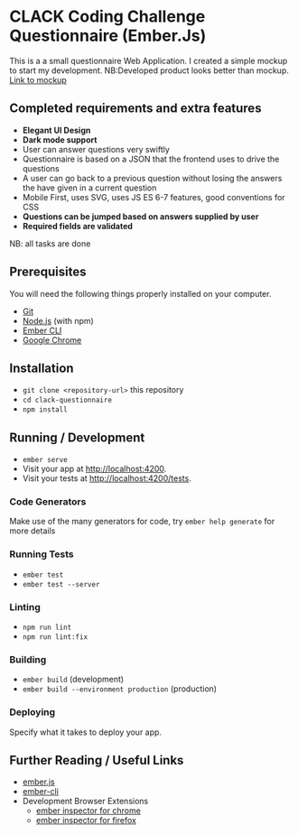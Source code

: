 # CLACK Coding Challenge Questionnaire (Ember.Js)

This is a a small questionnaire Web Application. I created a simple mockup to start my development. NB:Developed product looks better than mockup. [Link to mockup](https://www.figma.com/proto/UfuvVLIL5HCJ1WW8jH1BQk/CLACK-Questionnaire?node-id=0%3A1)
## Completed requirements and extra features
* <b>Elegant UI Design</b>
* <b>Dark mode support</b>
* User can answer questions very swiftly
* Questionnaire is based on a JSON that the frontend uses to drive the questions
* A user can go back to a previous question without losing the answers the have given in a current question
* Mobile First, uses SVG, uses JS ES 6-7 features, good conventions for CSS
* <b>Questions can be jumped based on answers supplied by user</b>
* <b>Required fields are validated</b>

NB: all tasks are done

## Prerequisites

You will need the following things properly installed on your computer.

* [Git](https://git-scm.com/)
* [Node.js](https://nodejs.org/) (with npm)
* [Ember CLI](https://ember-cli.com/)
* [Google Chrome](https://google.com/chrome/)

## Installation

* `git clone <repository-url>` this repository
* `cd clack-questionnaire`
* `npm install`

## Running / Development

* `ember serve`
* Visit your app at [http://localhost:4200](http://localhost:4200).
* Visit your tests at [http://localhost:4200/tests](http://localhost:4200/tests).

### Code Generators

Make use of the many generators for code, try `ember help generate` for more details

### Running Tests

* `ember test`
* `ember test --server`

### Linting

* `npm run lint`
* `npm run lint:fix`

### Building

* `ember build` (development)
* `ember build --environment production` (production)

### Deploying

Specify what it takes to deploy your app.

## Further Reading / Useful Links

* [ember.js](https://emberjs.com/)
* [ember-cli](https://ember-cli.com/)
* Development Browser Extensions
  * [ember inspector for chrome](https://chrome.google.com/webstore/detail/ember-inspector/bmdblncegkenkacieihfhpjfppoconhi)
  * [ember inspector for firefox](https://addons.mozilla.org/en-US/firefox/addon/ember-inspector/)
